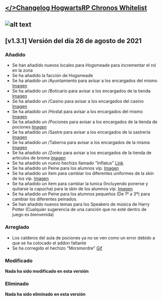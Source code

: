 ## [</>Changelog HogwartsRP Chronos Whitelist](https://comunidadchronos.es/)

## ![alt text](https://i.imgur.com/dWTqadv.png)

## [v1.3.1] Versión del día 26 de agosto de 2021

### Añadido
- Se han añadido nuevos locales para Hogsmeade para incrementar el rol en la zona
- Se ha añadido la facción de Hogsmeade
- Se ha añadido un /Ayuntamiento para avisar a los encargados del mismo [Imagen](https://cdn.discordapp.com/attachments/870854137422696499/872707665804013608/unknown.png)
- Se ha añadido un /Boticario para avisar a los encargados de la tienda [Imagen](https://cdn.discordapp.com/attachments/870854137422696499/872707907781799986/unknown.png)
- Se ha añadido un /Casino para avisar a los encargados del casino [Imagen](https://cdn.discordapp.com/attachments/870854137422696499/872708127785635860/unknown.png)
- Se ha añadido un /Hostal para avisar a los encargados del mismo [Imagen](https://cdn.discordapp.com/attachments/870854137422696499/872708348372475944/unknown.png)
- Se ha añadido un /Pociones para avisar a los encargados de la tienda de pociones [Imagen](https://cdn.discordapp.com/attachments/870854137422696499/872708484918034492/unknown.png)
- Se ha añadido un /Sastre para avisar a los encargados de la sastrería [Imagen](https://cdn.discordapp.com/attachments/870854137422696499/872708626693910579/unknown.png)
- Se ha añadido un /Taberna para avisar a los encargados de la misma [Imagen](https://cdn.discordapp.com/attachments/870854137422696499/872708785548976198/unknown.png)
- Se ha añadido un /Zonko para avisar a los encargados de la tienda de articulos de broma [Imagen](https://cdn.discordapp.com/attachments/870854137422696499/872708916201521192/unknown.png)
- Se ha añadido un nuevo hechizo llamado "Inflatus" [Link](https://aminoapps.com/c/harry-potter-espanol/page/item/inflatus/n53X_7plfKIMxb07vdZZeJnw4rg43kmQWzM) 
- Se ha añadido un Peine para los alumnos vip. [Imagen](https://cdn.discordapp.com/attachments/698548240777216021/873453159425663096/unknown.png)
- Se ha añadido un item para cambiar los diferentes uniformes de la skin de los vip. [Imagen](https://cdn.discordapp.com/attachments/698548240777216021/873453268133642260/unknown.png)
- Se ha añadido un item para cambiar la tunica (Incluyendo ponerse y quitarse la capucha) para la skin de los alumnos vip. [Imagen](https://cdn.discordapp.com/attachments/698548240777216021/873453333157904424/unknown.png)
- Se ha añadido un Peine para los alumnos pequeños (De 1º a 3º) para cambiar los diferentes peinados.
- Se han añadido nuevos temas para los Speakers de música de Harry Potter (Cualquier sugerencia de una canción que no esté dentro de juego es bienvenida)
### Arreglado
- Los calderos del aula de pociones ya no se ven como un error debido a que se ha colocado el addon faltante
- Se ha corregido el hechizo "Morsmordre" [Gif](https://j.gifs.com/y5NBZL.gif)

### Modificado
__Nada ha sido modificado en esta versión__

### Eliminado
__Nada ha sido eliminado en esta versión__
